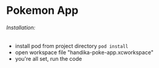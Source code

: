 # Pokemon App
###### _Installation:_
- install pod from project directory `pod install`
- open workspace file "handika-poke-app.xcworkspace"
- you're all set, run the code
